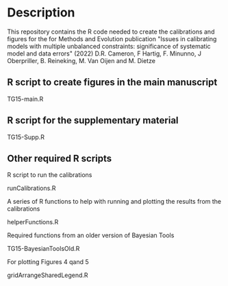 # Description

This repository contains the R code needed to create the calibrations and figures for the for Methods and Evolution publication "Issues in calibrating models with multiple unbalanced constraints: significance of systematic model and data errors" (2022) D.R. Cameron, F Hartig, F. Minunno, J Oberpriller, B. Reineking, M. Van Oijen and M. Dietze 

## R script to create figures in the main manuscript 
TG15-main.R 

## R script for the supplementary material 
TG15-Supp.R

## Other required R scripts 

R script to run the calibrations

runCalibrations.R

A series of R functions to help with running and plotting the results from the calibrations 

helperFunctions.R

Required functions from an older version of Bayesian Tools 

TG15-BayesianToolsOld.R

For plotting Figures 4 qand 5 

gridArrangeSharedLegend.R
